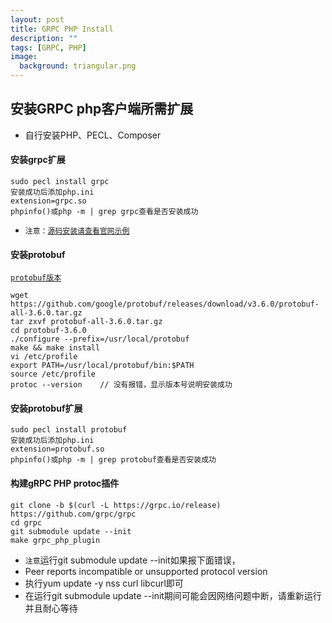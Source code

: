 ```yaml
---
layout: post
title: GRPC PHP Install
description: ""
tags: [GRPC, PHP]
image:
  background: triangular.png
---
```


## 安装GRPC php客户端所需扩展

* 自行安装PHP、PECL、Composer

#### 安装grpc扩展
	sudo pecl install grpc
	安装成功后添加php.ini
	extension=grpc.so
	phpinfo()或php -m | grep grpc查看是否安装成功


* `注意：`<a href="https://grpc.io/docs/quickstart/php.html#build-and-install-the-grpc-c-core-library" target="view_window">`源码安装请查看官网示例`</a>

#### 安装protobuf

<a href="https://github.com/google/protobuf/releases" target="view_window">`protobuf版本`</a>

	wget https://github.com/google/protobuf/releases/download/v3.6.0/protobuf-all-3.6.0.tar.gz
	tar zxvf protobuf-all-3.6.0.tar.gz
	cd protobuf-3.6.0
	./configure --prefix=/usr/local/protobuf
	make && make install
	vi /etc/profile
	export PATH=/usr/local/protobuf/bin:$PATH
	source /etc/profile
	protoc --version    // 没有报错，显示版本号说明安装成功

#### 安装protobuf扩展
	sudo pecl install protobuf
	安装成功后添加php.ini
	extension=protobuf.so
	phpinfo()或php -m | grep protobuf查看是否安装成功

#### 构建gRPC PHP protoc插件
	git clone -b $(curl -L https://grpc.io/release) https://github.com/grpc/grpc
	cd grpc
	git submodule update --init
	make grpc_php_plugin

* `注意`运行git submodule update --init如果报下面错误，
* Peer reports incompatible or unsupported protocol version
* 执行yum update -y nss curl libcurl即可
* 在运行git submodule update --init期间可能会因网络问题中断，请重新运行并且耐心等待
